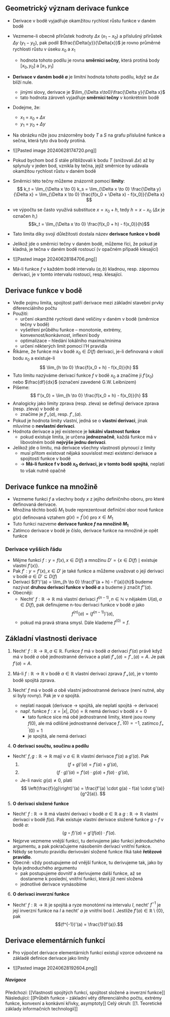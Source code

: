## Geometrický význam derivace funkce
- Derivace v bodě vyjadřuje okamžitou rychlost růstu funkce v daném bodě
- Vezmeme-li obecně přírůstek hodnoty $\Delta x$ ($x_1 - x_0$) a příslušný přírůstek $\Delta y$ ($y_1 - y_0$), pak podíl $\frac{\Delta{y}}{\Delta{x}}$ je rovno průměrné rychlosti růstu v úseku  $x_0$ a $x_1$ 
	- hodnota tohoto podílu je rovna **směrnici sečny**, která protíná body $[x_0, y_0]$ a $[x_1, y_1]$
- **Derivace v daném bodě $a$** je limitní hodnota tohoto podílu, když se $\Delta x$ blíží nule. 
	- jinými slovy, derivace je  $\lim_{\Delta x\to0}\frac{\Delta y}{\Delta x}$  
	- tato hodnota zároveň vyjadřuje **směrnici tečny** v konkrétním bodě
- Dodejme, že:
	- $x_1$ = $x_0 + \Delta{x}$
	- $y_1$ = $y_0 + \Delta{y}$


- Na obrázku níže jsou znázorněny body $T$ a $S$ na grafu příslušné funkce a sečna, která tyto dva body protíná.
- ![[Pasted image 20240628174720.png]]
- Pokud bychom bod $S$ stále přibližovali k bodu $T$ (snižovali $\Delta{x}$) až by splynuly v jeden bod, vznikla by tečna, jejíž směrnice by udávala okamžitou rychlost růstu v daném bodě
- Směrnici této tečny můžeme znázornit pomocí **limity**: $$
k_t = \lim_{\Delta x \to 0} k_s = \lim_{\Delta x \to 0} \frac{\Delta y}{\Delta x} = \lim_{\Delta x \to 0} \frac{f(x_0 + \Delta x) - f(x_0)}{\Delta x}
$$
- ve výpočtu se často využívá substituce $x = x_0 + h$, tedy $h=x-x_0$ ($\Delta{x}$ je označen $h$,) $$k_t = \lim_{\Delta x \to 0} \frac{f(x_0 + h) - f(x_0)}{h}$$
- Tato limita díky svojí důležitosti dostala název **derivace funkce v bodě**
- Jelikož jde o směrnici tečny v daném bodě, můžeme říci, že pokud je kladná, je tečna v daném bodě rostoucí (v opačném případě klesající)
- ![[Pasted image 20240628184706.png]]
- Má-li funkce $f$ v každém bodě intervalu $(a, b)$ kladnou, resp. zápornou derivaci, je v tomto intervalu rostoucí, resp. klesající.

## Derivace funkce v bodě
- Vedle pojmu limita, spojitost patří derivace mezi základní stavební prvky diferenciálního počtu
- Použití:
	- určení okamžité rychlosti dané veličiny v daném v bodě (směrnice tečny v bodě)
	- vyšetření průběhu funkce – monotonie, extrémy, konvexnost/konkávnost, inflexní body
	- optimalizace – hledání lokálního maxima/minima
	- určení některých limit pomocí l’H pravidla
- Říkáme, že funkce má v bodě $x_0 \in D(f)$ derivaci, je-li definovaná v okolí bodu $x_0$ a existuje-li
$$
\lim_{h \to 0} \frac{f(x_0 + h) - f(x_0)}{h}
$$
- Tuto limitu nazýváme derivací funkce $f$ v bodě $x_0$ a značíme ji $f'(x_0)$ nebo $\frac{df}{dx}$ (označení zavedené G.W. Leibnizem)
- Píšeme:
$$
f'(x_0) = \lim_{h \to 0} \frac{f(x_0 + h) - f(x_0)}{h}
$$
- Analogicky jako limity zprava (resp. zleva) se definují derivace zprava (resp. zleva) v bodě $a$
	- značíme je $f'_{+}(a)$, resp. $f'_{-}(a)$.
- Pokud je hodnota limity vlastní, jedná se o **vlastní derivaci**, jinak mluvíme o **nevlastní derivaci**.
- Hodnota derivace a její existence je **lokální vlastnost funkce**
	- pokud existuje limita, je určena **jednoznačně**, každá funkce má v libovolném bodě **nejvýše jednu derivaci**.
- Jelikož jde o limitu, má derivace všechny vlastnosti plynoucí z limity
	- musí přitom existovat nějaká souvislost mezi existencí derivace a spojitostí funkce v bodě
	- $\to$ **Má-li funkce f v bodě $x_0$ derivaci, je v tomto bodě spojitá**, neplatí to však nutně opačně

## Derivace funkce na množině
- Vezmeme funkci $f$ a všechny body $x$ z jejího definičního oboru, pro které definovaná derivace. 
- Množina těchto bodů $M_1$ bude reprezentovat definiční obor nové funkce $g(x)$ definovaná vztahem $g(x) = f^{'}(x)$ pro $x \in M_1$
- Tuto funkci nazveme **derivace funkce $f$ na množině $M_1$**
- Zatímco derivace v bodě je číslo, derivace funkce na množině je opět funkce

### Derivace vyšších řádu
- Mějme funkci $f : y = f(x), x \in D(f)$ a množinu $D' = \{x \in D(f) \mid \text{existuje vlastní } f'(x)\}$. 
- Pak $f' : y = f'(x), x \in D'$ je také funkce a můžeme uvažovat o její derivaci v bodě $a \in D' \subseteq D(f)$
- Derivaci $(f')'(a) = \lim_{h \to 0} \frac{f'(a + h) - f'(a)}{h}$ budeme nazývat **druhou derivací funkce v bodě $a$** a budeme ji značit $f''(a)$.
- Obecněji:
	- Necht' $f : \mathbb{R} \to \mathbb{R}$ má vlastní derivaci $f^{(n-1)}, n \in \mathbb{N}$ v nějakém $U(a), a \in D(f)$, pak definujeme n-tou derivaci funkce v bodě $a$ jako
$$f^{(n)}(a) = (f^{(n-1)})'(a),$$
	- pokud má pravá strana smysl. Dále klademe $f^{(0)} = f$.

## Základní vlastnosti derivace

1. Necht' $f : \mathbb{R} \to \mathbb{R}, a \in \mathbb{R}$. Funkce $f$ má v bodě $a$ derivaci $f'(a)$ právě když má v bodě $a$ obě jednostranné derivace a platí $f'_{+}(a) = f'_{-}(a) = A$. Je pak $f'(a) = A$.

2. Má-li $f : \mathbb{R} \to \mathbb{R}$ v bodě $a \in \mathbb{R}$ vlastní derivaci zprava $f'_{+}(a)$, je v tomto bodě spojitá zprava.

3. Necht' $f$ má v bodě $a$ obě vlastní jednostranné derivace (není nutné, aby si byly rovny). Pak je v $a$ spojitá.
	- neplatí naopak (derivace $\to$ spojitá, ale neplatí spojitá $\to$ derivace)
	- např. funkce $f:x= |x|$, $D(x) = \mathbb{R}$ nemá derivaci v bodě $x=0$ 
		- tato funkce sice má obě jednostranné limity, které jsou rovny $f(0)$, ale má odlišné jednostranné derivace $f_{-}^{'}(0) = -1$, zatímco $f_{+}^{'}(0) = 1$
		- je spojitá, ale nemá derivaci

4. **O derivaci součtu, součinu a podílu**
- Necht' $f, g : \mathbb{R} \to \mathbb{R}$ mají v $a \in \mathbb{R}$ vlastní derivace $f'(a)$ a $g'(a)$. Pak
  1. $$(f + g)'(a) = f'(a) + g'(a),$$
  2. $$(f \cdot g)'(a) = f'(a) \cdot g(a) + f(a) \cdot g'(a),$$
  - Je-li navíc $g(a) \neq 0$, platí
    $$
    \left(\frac{f}{g}\right)'(a) = \frac{f'(a) \cdot g(a) - f(a) \cdot g'(a)}{g^2(a)}.
    $$

5. **O derivaci složené funkce**
- Necht' $f : \mathbb{R} \to \mathbb{R}$ má vlastní derivaci v bodě $a \in \mathbb{R}$ a $g : \mathbb{R} \to \mathbb{R}$ vlastní derivaci v bodě $f(a)$. Pak existuje vlastní derivace složené funkce $g \circ f$ v bodě $a$: $$(g \circ f)'(a) = g'(f(a)) \cdot f'(a).$$
- Nejprve vezmeme vnější funkci, tu derivujeme jako funkci jednoduchého argumentu, a pak pokračujeme násobením derivací vnitřní funkce. 
- Někdy se tomuto pravidlu derivování složené funkce říká také **řetězové pravidlo**. 
- Obecně: vždy postupujeme od vnější funkce, tu derivujeme tak, jako by byla jednoduchého argumentu 
	- pak postupujeme dovnitř a derivujeme další funkce, až se dostaneme k poslední, vnitřní funkci, která již není složená
	- jednotlivé derivace vynásobíme

6. **O derivaci inverzní funkce**
- Necht' $f : \mathbb{R} \to \mathbb{R}$ je spojitá a ryze monotónní na intervalu $I$, necht' $f^{-1}$ je její inverzní funkce na $I$ a necht' $a$ je vnitřní bod $I$. Jestliže $f'(a) \in \mathbb{R} \setminus \{0\}$, pak $$(f^{-1})'(a) = \frac{1}{f'(a)}.$$
## Derivace elementárních funkcí
- Pro výpočet derivace elementárních funkcí existují vzorce odvozené na základě definice derivace jako limity

- ![[Pasted image 20240628192604.png]]

##### Navigace

Předchozí: [[Vlastnosti spojitých funkcí, spojitost složené a inverzní funkce]]
Následující: [[Průběh funkce - základní věty diferenciálního počtu, extrémy funkce, konvexní a konkávní křivky, asymptoty]]
Celý okruh: [[1. Teoretické základy informačních technologií]]


